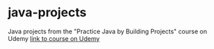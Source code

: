 # java-projects
Java projects from the "Practice Java by Building Projects" course on Udemy
[link to course on Udemy]()
